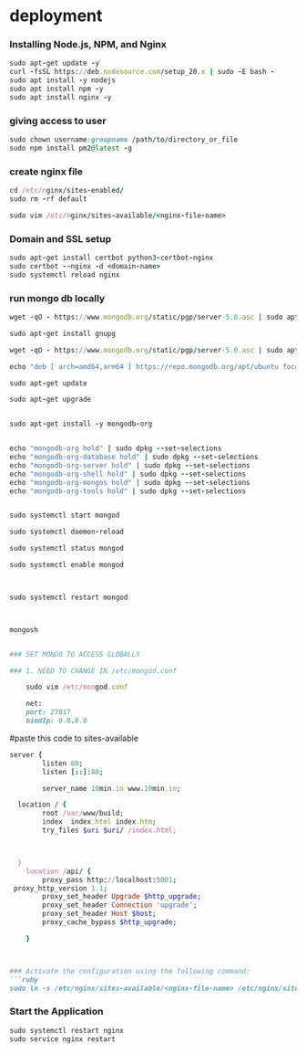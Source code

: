 # deployment



### Installing Node.js, NPM, and Nginx
```ruby
sudo apt-get update -y
curl -fsSL https://deb.nodesource.com/setup_20.x | sudo -E bash -
sudo apt install -y nodejs
sudo apt install npm -y
sudo apt install nginx -y

```
### giving access to user 
```ruby
sudo chown username:groupname /path/to/directory_or_file
sudo npm install pm2@latest -g

```
### create nginx file 
```ruby
cd /etc/nginx/sites-enabled/
sudo rm -rf default

sudo vim /etc/nginx/sites-available/<nginx-file-name>

```
### Domain and SSL setup
```ruby
sudo apt-get install certbot python3-certbot-nginx
sudo certbot --nginx -d <domain-name>
sudo systemctl reload nginx
```

### run mongo db locally 
```ruby
wget -qO - https://www.mongodb.org/static/pgp/server-5.0.asc | sudo apt-key add -

sudo apt-get install gnupg

wget -qO - https://www.mongodb.org/static/pgp/server-5.0.asc | sudo apt-key add -

echo "deb [ arch=amd64,arm64 ] https://repo.mongodb.org/apt/ubuntu focal/mongodb-org/5.0 multiverse" | sudo tee /etc/apt/sources.list.d/mongodb-org-5.0.list

sudo apt-get update

sudo apt-get upgrade


sudo apt-get install -y mongodb-org


echo "mongodb-org hold" | sudo dpkg --set-selections
echo "mongodb-org-database hold" | sudo dpkg --set-selections
echo "mongodb-org-server hold" | sudo dpkg --set-selections
echo "mongodb-org-shell hold" | sudo dpkg --set-selections
echo "mongodb-org-mongos hold" | sudo dpkg --set-selections
echo "mongodb-org-tools hold" | sudo dpkg --set-selections


sudo systemctl start mongod

sudo systemctl daemon-reload

sudo systemctl status mongod

sudo systemctl enable mongod



sudo systemctl restart mongod



mongosh


### SET MONGO TO ACCESS GLOBALLY

### 1. NEED TO CHANGE IN /etc/mongod.conf

    sudo vim /etc/mongod.conf

    net:
    port: 27017
    bindIp: 0.0.0.0
```

#paste this code to sites-available<site-name>
```ruby
server {
        listen 80;
        listen [::]:80;

        server_name 10min.in www.10min.in;

  location / {
        root /var/www/build;
        index  index.html index.htm;
        try_files $uri $uri/ /index.html;



  }
    location /api/ {
        proxy_pass http://localhost:5001;
 proxy_http_version 1.1;
        proxy_set_header Upgrade $http_upgrade;
        proxy_set_header Connection 'upgrade';
        proxy_set_header Host $host;
        proxy_cache_bypass $http_upgrade;

    }



### Activate the configuration using the following command:
```ruby
sudo ln -s /etc/nginx/sites-available/<nginx-file-name> /etc/nginx/sites-enabled/
```
### Start the Application 
```ruby
sudo systemctl restart nginx
sudo service nginx restart
```
